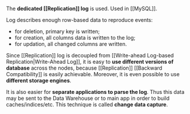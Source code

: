 The **dedicated [[Replication]] log** is used. Used in [[MySQL]].

Log describes enough row-based data to reproduce events:
- for deletion, primary key is written;
- for creation, all columns data is written to the log;
- for updation, all changed columns are written.

Since [[Replication]] log is decoupled from [[Write-ahead Log-based Replication|Write-Ahead Log]], it is easy to **use different versions of database** across the nodes, because [[Replication]] [[Backward Compatibility]] is easily achievable. Moreover, it is even possible to use **different storage engines**.

It is also easier for **separate applications to parse the log**. Thus this data may be sent to the Data Warehouse or to main app in order to build caches/indices/etc. This technique is called **change data capture**.